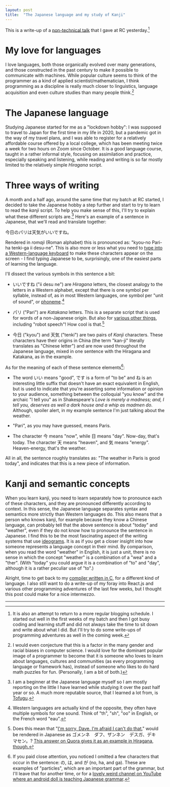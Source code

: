 ```yaml
---
layout: post
title:  "The Japanese language and my study of Kanji"
---
```


This is a write-up of a [non-technical talk](/kanjitalk.html) that I gave at RC yesterday.[^kanji0]

# My love for languages

I love languages, both those organically evolved over many generations, and those constructed in the past century to make it possible to communicate with machines. While popular culture seems to think of the programmer as a kind of applied scientist/mathematician, I think programming as a discipline is really much closer to linguistics, language acquisition and even culture studies than many people think.[^kanji1]

# The Japanese language

Studying Japanese started for me as a "lockdown hobby": I was supposed to travel to Japan for the first time in my life in 2020, but a pandemic got in the way of my travel plans, and I was able to register for a relatively affordable course offered by a local college, which has been meeting twice a week for two hours on Zoom since October. It is a good language course, taught in a rather informal style, focusing on assimilation and practice, especially speaking and listening, while reading and writing is so far mostly limited to the relatively simple _Hiragana_ script.

# Three ways of writing 

A month and a half ago, around the same time that my batch at RC started, I decided to take the Japanese hobby a step further and start to try to learn to read the _kanji_ script. To help you make sense of this, I'll try to explain what these different scripts are.[^kanji2] Here's an example of a sentence in Japanese, that we'll read and translate together:

今日のパリは天気がいいですね。

Rendered in _romaji_ (Roman alphabet) this is pronounced as: "kyou-no Pari-ha tenki-ga ii desu-ne". This is also more or less what you need to [type into a Western-language keyboard](https://www.tofugu.com/japanese/how-to-type-in-japanese/) to make these characters appear on the screen - I find typing Japanese to be, surprisingly, one of the easiest parts of learning the language.

I'll dissect the various symbols in this sentence a bit:

* いいですね ("ii desu ne") are _Hiragana_ letters, the closest analogy to the letters in a Western alphabet, except that there is one symbol per syllable, instead of, as in most Western languages, one symbol per "unit of sound", or [phoneme](https://en.wikipedia.org/wiki/Phoneme).[^kanji3] 

* パリ ("Pari") are _Katakana_ letters. This is a separate script that is used for words of a non-Japanese origin. But also for [various other things](https://www.tofugu.com/japanese/learn-katakana/), including "robot speech"! How cool is that.[^kanji4]

* 今日 ("kyou") and 天気 ("tenki") are two pairs of _Kanji_ characters. These characters have their origins in China (the term "kan-ji" literally translates as "Chinese letter") and are now used throughout the Japanese language, mixed in one sentence with the Hiragana and Katakana, as in the example. 

As for the meaning of each of these sentence elements[^kanji5]:

* The word いい means "good", です is a form of "to be" and ね is an interesting little suffix that doesn't have an exact equivalent in English, but is used to indicate that you're asserting some information or opinion to your audience, something between the colloquial "you know" and the archaic "I tell you" as in Shakespeare's _Love is merely a madness; and, I tell you, deserves as well a dark house and a whip as madmen do_. Although, spoiler alert, in my example sentence I'm just talking about the weather.

* "Pari", as you may have guessed, means Paris.

* The character 今 means "now", while 日 means "day". Now-day, that's today. The character 天 means "heaven", and 気 means "energy". Heaven-energy, that's the weather. 

All in all, the sentence roughly translates as: "The weather in Paris is good today", and indicates that this is a new piece of information.

# Kanji and semantic concepts

When you learn kanji, you need to learn separately how to pronounce each of these characters, and they are pronounced differently according to context. In this sense, the Japanese language separates syntax and semantics more strictly than Western languages do. This also means that a person who knows kanji, for example because they know a Chinese language, can probably tell that the above sentence is about "today" and "weather", even if they do not know how to pronounce the sentence in Japanese. I find this to be the most  fascinating aspect of the writing systems that use [ideograms](https://en.wikipedia.org/wiki/Ideogram). It is as if you get a closer insight into how someone represents a language concept in their mind. By comparison, when you read the word "weather" in English, it is just a unit, there is no sense in which the concept "weather" is a combination of a "wea" and a "ther". (With "today" you could argue it is a combination of "to" and "day", although it is a rather peculiar use of "to".)

Alright, time to get back to my [compiler written in C](https://www.craftinginterpreters.com/), for a different kind of language. I also still want to do a write-up of my foray into React.js and various other programming adventures of the last few weeks, but I thought this post could make for a nice intermezzo.






---

[^kanji0]: It is also an attempt to return to a more regular blogging schedule. I started out well in the first weeks of my batch and then I got busy coding and learning stuff and did not always take the time to sit down and write about what I did. But I'll try to do some write-ups of programming adventures as well in the coming week.

[^kanji1]: I would even conjecture that this is a factor in the many gender and racial biases in computer science. I would love for the dominant popular image of a programmer to become that it is someone who loves to learn about languages, cultures and communities (as every programming language or framework has), instead of someone who likes to do hard math puzzles for fun. (Personally, I am a bit of both.)

[^kanji2]: I am a beginner at the Japanese language myself so I am mostly reporting on the little I have learned while studying it over the past half year or so. A much more reputable source, that I learned a lot from, is [Tofugu](https://www.tofugu.com).

[^kanji3]: Western languages are actually kind of the opposite, they often have multiple symbols for one sound. Think of "th", "sh", "oo" in English, or the French word "eau".

[^kanji4]: Does this mean that "[I'm sorry, Dave. I'm afraid I can't do that.](https://www.youtube.com/watch?v=ARJ8cAGm6JE)" would be rendered in Japanese as ゴメンネ　ダフ、ザンネン　デスガ、デキ　マセン。? [This answer on Quora gives it as an example in Hiragana, though.](https://www.quora.com/How-can-I-say-Sorry-but-I-cant-do-this-in-Japanese)

[^kanji5]: If you paid close attention, you noticed I omitted a few characters that occur in the sentence: の, は, and が (no, ha, and ga). These are examples of  "particles", which are an important part of the grammar, but I'll leave that for another time, or for a [lovely weird channel on YouTube where an android doll is teaching Japanese grammar](https://www.youtube.com/playlist?list=PLg9uYxuZf8x_A-vcqqyOFZu06WlhnypWj).
